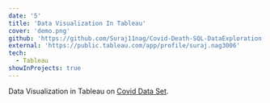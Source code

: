 ```yaml
---
date: '5'
title: 'Data Visualization In Tableau'
cover: 'demo.png'
github: 'https://github.com/Suraj11nag/Covid-Death-SQL-DataExploration'
external: 'https://public.tableau.com/app/profile/suraj.nag3006'
tech:
  - Tableau
showInProjects: true
---
```


Data Visualization in Tableau on [Covid Data Set](https://ourworldindata.org/covid-deaths).
